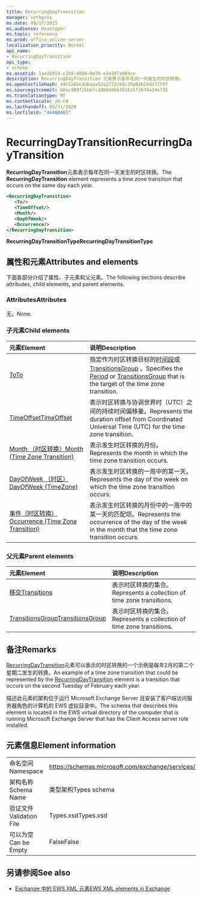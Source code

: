 ```yaml
---
title: RecurringDayTransition
manager: sethgros
ms.date: 09/17/2015
ms.audience: Developer
ms.topic: reference
ms.prod: office-online-server
localization_priority: Normal
api_name:
- RecurringDayTransition
api_type:
- schema
ms.assetid: 1ae28d14-c2b8-4084-9e76-e2e347a884ce
description: RecurringDayTransition 元素表示每年在同一天发生的时区转换。
ms.openlocfilehash: 44c2a6ec4dbaaa52a2772cb5c35a84b14dd77f97
ms.sourcegitcommit: 88ec988f2bb67c1866d06b361615f3674a24e795
ms.translationtype: MT
ms.contentlocale: zh-CN
ms.lasthandoff: 05/31/2020
ms.locfileid: "44468465"
---
```

# <a name="recurringdaytransition"></a><span data-ttu-id="7061d-103">RecurringDayTransition</span><span class="sxs-lookup"><span data-stu-id="7061d-103">RecurringDayTransition</span></span>

<span data-ttu-id="7061d-104">**RecurringDayTransition**元素表示每年在同一天发生的时区转换。</span><span class="sxs-lookup"><span data-stu-id="7061d-104">The **RecurringDayTransition** element represents a time zone transition that occurs on the same day each year.</span></span> 
  
```xml
<RecurringDayTransition>
   <To/>
   <TimeOffset/>
   <Month/>
   <DayOfWeek/>
   <Occurrence/>
</RecurringDayTransition>
```

 <span data-ttu-id="7061d-105">**RecurringDayTransitionType**</span><span class="sxs-lookup"><span data-stu-id="7061d-105">**RecurringDayTransitionType**</span></span>
## <a name="attributes-and-elements"></a><span data-ttu-id="7061d-106">属性和元素</span><span class="sxs-lookup"><span data-stu-id="7061d-106">Attributes and elements</span></span>

<span data-ttu-id="7061d-107">下面各部分介绍了属性、子元素和父元素。</span><span class="sxs-lookup"><span data-stu-id="7061d-107">The following sections describe attributes, child elements, and parent elements.</span></span>
  
### <a name="attributes"></a><span data-ttu-id="7061d-108">Attributes</span><span class="sxs-lookup"><span data-stu-id="7061d-108">Attributes</span></span>

<span data-ttu-id="7061d-109">无。</span><span class="sxs-lookup"><span data-stu-id="7061d-109">None.</span></span>
  
### <a name="child-elements"></a><span data-ttu-id="7061d-110">子元素</span><span class="sxs-lookup"><span data-stu-id="7061d-110">Child elements</span></span>

|<span data-ttu-id="7061d-111">**元素**</span><span class="sxs-lookup"><span data-stu-id="7061d-111">**Element**</span></span>|<span data-ttu-id="7061d-112">**说明**</span><span class="sxs-lookup"><span data-stu-id="7061d-112">**Description**</span></span>|
|:-----|:-----|
|[<span data-ttu-id="7061d-113">To</span><span class="sxs-lookup"><span data-stu-id="7061d-113">To</span></span>](to.md) <br/> |<span data-ttu-id="7061d-114">指定作为时区转换目标的[时间段](period.md)或[TransitionsGroup](transitionsgroup.md) 。</span><span class="sxs-lookup"><span data-stu-id="7061d-114">Specifies the [Period](period.md) or [TransitionsGroup](transitionsgroup.md) that is the target of the time zone transition.</span></span>  <br/> |
|[<span data-ttu-id="7061d-115">TimeOffset</span><span class="sxs-lookup"><span data-stu-id="7061d-115">TimeOffset</span></span>](timeoffset.md) <br/> |<span data-ttu-id="7061d-116">表示时区转换与协调世界时（UTC）之间的持续时间偏移量。</span><span class="sxs-lookup"><span data-stu-id="7061d-116">Represents the duration offset from Coordinated Universal Time (UTC) for the time zone transition.</span></span>  <br/> |
|[<span data-ttu-id="7061d-117">Month （时区转换）</span><span class="sxs-lookup"><span data-stu-id="7061d-117">Month (Time Zone Transition)</span></span>](month-time-zone-transition.md) <br/> |<span data-ttu-id="7061d-118">表示发生时区转换的月份。</span><span class="sxs-lookup"><span data-stu-id="7061d-118">Represents the month in which the time zone transition occurs.</span></span>  <br/> |
|[<span data-ttu-id="7061d-119">DayOfWeek （时区）</span><span class="sxs-lookup"><span data-stu-id="7061d-119">DayOfWeek (TimeZone)</span></span>](dayofweek-timezone.md) <br/> |<span data-ttu-id="7061d-120">表示发生时区转换的一周中的某一天。</span><span class="sxs-lookup"><span data-stu-id="7061d-120">Represents the day of the week on which the time zone transition occurs.</span></span>  <br/> |
|[<span data-ttu-id="7061d-121">事件（时区转换）</span><span class="sxs-lookup"><span data-stu-id="7061d-121">Occurrence (Time Zone Transition)</span></span>](occurrence-time-zone-transition.md) <br/> |<span data-ttu-id="7061d-122">表示发生时区转换的月份中的一周中的某一天的匹配项。</span><span class="sxs-lookup"><span data-stu-id="7061d-122">Represents the occurrence of the day of the week in the month that the time zone transition occurs.</span></span>  <br/> |
   
### <a name="parent-elements"></a><span data-ttu-id="7061d-123">父元素</span><span class="sxs-lookup"><span data-stu-id="7061d-123">Parent elements</span></span>

|<span data-ttu-id="7061d-124">**元素**</span><span class="sxs-lookup"><span data-stu-id="7061d-124">**Element**</span></span>|<span data-ttu-id="7061d-125">**说明**</span><span class="sxs-lookup"><span data-stu-id="7061d-125">**Description**</span></span>|
|:-----|:-----|
|[<span data-ttu-id="7061d-126">移交</span><span class="sxs-lookup"><span data-stu-id="7061d-126">Transitions</span></span>](transitions.md) <br/> |<span data-ttu-id="7061d-127">表示时区转换的集合。</span><span class="sxs-lookup"><span data-stu-id="7061d-127">Represents a collection of time zone transitions.</span></span>  <br/> |
|[<span data-ttu-id="7061d-128">TransitionsGroup</span><span class="sxs-lookup"><span data-stu-id="7061d-128">TransitionsGroup</span></span>](transitionsgroup.md) <br/> |<span data-ttu-id="7061d-129">表示时区转换的集合。</span><span class="sxs-lookup"><span data-stu-id="7061d-129">Represents a collection of time zone transitions.</span></span>  <br/> |
   
## <a name="remarks"></a><span data-ttu-id="7061d-130">备注</span><span class="sxs-lookup"><span data-stu-id="7061d-130">Remarks</span></span>

<span data-ttu-id="7061d-131">[RecurringDayTransition](recurringdaytransition.md)元素可以表示的时区转换的一个示例是每年2月的第二个星期二发生的转换。</span><span class="sxs-lookup"><span data-stu-id="7061d-131">An example of a time zone transition that could be represented by the [RecurringDayTransition](recurringdaytransition.md) element is a transition that occurs on the second Tuesday of February each year.</span></span> 
  
<span data-ttu-id="7061d-132">描述此元素的架构位于运行 Microsoft Exchange Server 且安装了客户端访问服务器角色的计算机的 EWS 虚拟目录中。</span><span class="sxs-lookup"><span data-stu-id="7061d-132">The schema that describes this element is located in the EWS virtual directory of the computer that is running Microsoft Exchange Server that has the Client Access server role installed.</span></span>
  
## <a name="element-information"></a><span data-ttu-id="7061d-133">元素信息</span><span class="sxs-lookup"><span data-stu-id="7061d-133">Element information</span></span>

|||
|:-----|:-----|
|<span data-ttu-id="7061d-134">命名空间</span><span class="sxs-lookup"><span data-stu-id="7061d-134">Namespace</span></span>  <br/> |https://schemas.microsoft.com/exchange/services/2006/types  <br/> |
|<span data-ttu-id="7061d-135">架构名称</span><span class="sxs-lookup"><span data-stu-id="7061d-135">Schema Name</span></span>  <br/> |<span data-ttu-id="7061d-136">类型架构</span><span class="sxs-lookup"><span data-stu-id="7061d-136">Types schema</span></span>  <br/> |
|<span data-ttu-id="7061d-137">验证文件</span><span class="sxs-lookup"><span data-stu-id="7061d-137">Validation File</span></span>  <br/> |<span data-ttu-id="7061d-138">Types.xsd</span><span class="sxs-lookup"><span data-stu-id="7061d-138">Types.xsd</span></span>  <br/> |
|<span data-ttu-id="7061d-139">可以为空</span><span class="sxs-lookup"><span data-stu-id="7061d-139">Can be Empty</span></span>  <br/> |<span data-ttu-id="7061d-140">False</span><span class="sxs-lookup"><span data-stu-id="7061d-140">False</span></span>  <br/> |
   
## <a name="see-also"></a><span data-ttu-id="7061d-141">另请参阅</span><span class="sxs-lookup"><span data-stu-id="7061d-141">See also</span></span>



- [<span data-ttu-id="7061d-142">Exchange 中的 EWS XML 元素</span><span class="sxs-lookup"><span data-stu-id="7061d-142">EWS XML elements in Exchange</span></span>](ews-xml-elements-in-exchange.md)

